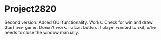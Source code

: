 # Project2820
Second version: Added GUI functionality.
Works: Check for win and draw. Start new game.
Doesn't work: no Exit button. If player wanted to exit, s/he needs to close the window manually.

